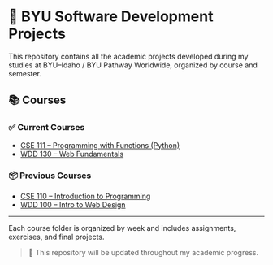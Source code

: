 # 🏫 BYU Software Development Projects

This repository contains all the academic projects developed during my studies at BYU–Idaho / BYU Pathway Worldwide, organized by course and semester.

## 📚 Courses

### ✅ Current Courses
- [CSE 111 – Programming with Functions (Python)](./cse111-programming-functions/)
- [WDD 130 – Web Fundamentals](./wdd130-web-fundamentals/)

### 📦 Previous Courses
- [CSE 110 – Introduction to Programming](./cse110-intro-to-programming/)
- [WDD 100 – Intro to Web Design](./wdd100-intro-to-web/)

---

Each course folder is organized by week and includes assignments, exercises, and final projects.

> 🔄 This repository will be updated throughout my academic progress.
